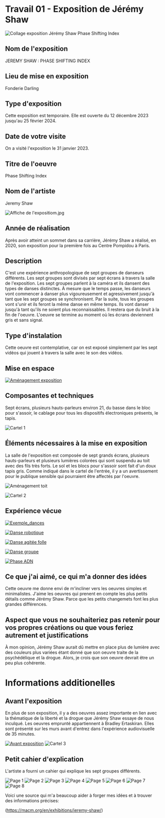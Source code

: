# Travail 01 - Exposition de Jérémy Shaw

![Collage exposition Jérémy Shaw Phase Shifting Index](https://github.com/PerformX2/H24_V11_inspirations_CRUZ/blob/d963d3ed798f4b1ff450d1af8e73392a13fe4147/semaine_01/JEREMY_SHAW_phase_shifting_index/J%C3%A9r%C3%A9my_Shaw_expositon_collage.jpg)


## Nom de l'exposition
JEREMY SHAW : PHASE SHIFTING INDEX

## Lieu de mise en exposition
Fonderie Darling

## Type d'exposition
Cette exposition est temporaire. Elle est ouverte du 12 décembre 2023 jusqu'au 25 février 2024.

## Date de votre visite
On a visité l'exposition le 31 janvier 2023.

## Titre de l'oeuvre
Phase Shifting Index

## Nom de l'artiste
Jeremy Shaw 

![Affiche de l'expositiom.jpg](https://github.com/PerformX2/H24_V11_inspirations_CRUZ/blob/db154eb4d3dcd4ebc2a7d0bdeaa53c9c1e833e15/semaine_01/JEREMY_SHAW_phase_shifting_index/Affiche_exposition.JPG)

## Année de réalisation
Après avoir atteint un sommet dans sa carrière, Jérémy Shaw a réalisé, en 2020, son exposition pour la première fois au Centre Pompidou à Paris.

## Description
C'est une expérience anthropologique de sept groupes de danseurs différents. Les sept groupes sont divisés par sept écrans à travers la salle de l'exposition. Les sept groupes parlent à la caméra et ils dansent des types de danses distinctes. À mesure que le temps passe, les danseurs vont commencer à danser plus vigoureusement et agressivement jusqu'à tant que les sept groupes se synchronisent. Par la suite, tous les groupes vont s'unir et ils feront la même danse en même temps. Ils vont danser jusqu'à tant qu'ils ne soient plus reconnaissables. Il restera que du bruit à la fin de l'oeuvre. L'oeuvre se termine au moment où les écrans deviennent gris et sans signal.

## Type d'instalation 
Cette oeuvre est contemplative, car on est exposé simplement par les sept vidéos qui jouent à travers la salle avec le son des vidéos.

## Mise en espace 

[![Aménagement exposition](https://github.com/PerformX2/H24_V11_inspirations_CRUZ/blob/a456305ac3449776ace52ac4ed25152a1a77e94d/semaine_01/JEREMY_SHAW_phase_shifting_index/Capture_am%C3%A9nagement_exposition.png)](https://youtu.be/RpNF4Zk65Yw)

## Composantes et techniques 
Sept écrans, plusieurs hauts-parleurs environ 21, du basse dans le bloc pour s'assoir, le cablage pour tous les dispositifs électroniques présents, le tapis. 

![Cartel 1](https://github.com/PerformX2/H24_V11_inspirations_CRUZ/blob/d8d08ac76336da4f6ee9f921da0600c84343c1d5/semaine_01/JEREMY_SHAW_phase_shifting_index/cartel_1.JPG)

## Éléments nécessaires à la mise en exposition 
La salle de l'exposition est composée de sept grands écrans, plusieurs hauts-parleurs et plusieurs lumières colorées qui sont suspendu au toit avec des fils très forts. Le sol et les blocs pour s'assoir sont fait d'un doux tapis gris. Comme indiqué dans le cartel de l'entrée, il y a un avertissement pour le publique sensible qui pourraient être affectés par l'oeuvre.

![Aménagement toit](https://github.com/PerformX2/H24_V11_inspirations_CRUZ/blob/c6f5b195904c10c8f5401f1ee74df9d4aaee66df/semaine_01/JEREMY_SHAW_phase_shifting_index/Am%C3%A9nagement_toit.jpg)

![Cartel 2](https://github.com/PerformX2/H24_V11_inspirations_CRUZ/blob/498fcbc195482c8a0717422b1e8f728e689a7a5c/semaine_01/JEREMY_SHAW_phase_shifting_index/cartel_2.JPG)

## Expérience vécue

[![Exemple_dances](https://github.com/PerformX2/H24_V11_inspirations_CRUZ/blob/f5ef270432386ce5054f49096847431d040f3782/semaine_01/JEREMY_SHAW_phase_shifting_index/Capture_2_groupes_dansent.png)](https://www.youtube.com/watch?v=F0KPy2_7XhI?)

[![Danse robotique](https://github.com/PerformX2/H24_V11_inspirations_CRUZ/blob/20566fd79d022389ed2066e10a6bbe3b9c256024/semaine_01/JEREMY_SHAW_phase_shifting_index/Capture_dance_robotique.png)](https://youtu.be/tdRKN6O79wQ)

[![Danse agitée folle](https://github.com/PerformX2/H24_V11_inspirations_CRUZ/blob/7f5448a354620322e5d0295d02ab65cf966570d8/semaine_01/JEREMY_SHAW_phase_shifting_index/Capture_danse%20agit%C3%A9e_folle.png)](https://youtube.com/shorts/7ZNaNeZFBn0?feature=share)

[![Danse groupe](https://github.com/PerformX2/H24_V11_inspirations_CRUZ/blob/52f2b970e7fbf307f98800fd9896f2b4854537a1/semaine_01/JEREMY_SHAW_phase_shifting_index/Capture_danse_groupe.png)](https://youtu.be/A8ky_-8Pum8)

[![Phase ADN](https://github.com/PerformX2/H24_V11_inspirations_CRUZ/blob/92ad8286d3734353faac3a58095767e0fce06749/semaine_01/JEREMY_SHAW_phase_shifting_index/Capture_phase_ADN.png)](https://youtu.be/2-OoxMN9bgM)

## Ce que j'ai aimé, ce qui m'a donner des idées
Cette oeuvre me donne envi de m'incliner vers les oeuvres simples et minimalistes. J'aime les oeuvres qui prenent en compte les plus petits détails comme Jérémy Shaw. Parce que les petits changemets font les plus grandes différences.

## Aspect que vous ne souhaiteriez pas retenir pour vos propres créations ou que vous feriez autrement et justifications
À mon opinion, Jérémy Shaw aurait dû mettre en place plus de lumière avec des couleurs plus variées étant donné que son oeuvre traite de la psychédélique et la drogue. Alors, je crois que son oeuvre devrait être un peu plus cohérente.

# Informations additionelles

## Avant l'exposition
En plus de son exposition, il y a des oeuvres assez importante en lien avec la thématique de la liberté et la drogue que Jérémy Shaw essaye de nous inculqué. Les oeuvres emprunté appartiennent à Bradley Ertaskiran. Elles sont présenté sur les murs avant d'entrez dans l'expérience audiovisuelle de 35 minutes.

[![Avant exposition](https://github.com/PerformX2/H24_V11_inspirations_CRUZ/blob/d3d6a42c249118a3625c3c26d8725d98f8c0cc05/semaine_01/JEREMY_SHAW_phase_shifting_index/Capture_avant_exposition.png)](https://youtube.com/shorts/wzXOH1Ahem8) 
![Cartel 3](https://github.com/PerformX2/H24_V11_inspirations_CRUZ/blob/4d8bd018d6d8f1e3e82d1ad3bd0e1388626bf182/semaine_01/JEREMY_SHAW_phase_shifting_index/cartel_3.JPG)

## Petit cahier d'explication
L'artiste a fourni un cahier qui explique les sept groupes différents.

![Page 1](https://github.com/PerformX2/H24_V11_inspirations_CRUZ/blob/3c3e0e9c61b793929efebdea4a6d87996a01e51b/semaine_01/JEREMY_SHAW_phase_shifting_index/Cahier_info_1.JPG)
![Page 2](https://github.com/PerformX2/H24_V11_inspirations_CRUZ/blob/3c3e0e9c61b793929efebdea4a6d87996a01e51b/semaine_01/JEREMY_SHAW_phase_shifting_index/Cahier_info_1.JPG)
![Page 3](https://github.com/PerformX2/H24_V11_inspirations_CRUZ/blob/3c3e0e9c61b793929efebdea4a6d87996a01e51b/semaine_01/JEREMY_SHAW_phase_shifting_index/Cahier_info_1.JPG)
![Page 4](https://github.com/PerformX2/H24_V11_inspirations_CRUZ/blob/3c3e0e9c61b793929efebdea4a6d87996a01e51b/semaine_01/JEREMY_SHAW_phase_shifting_index/Cahier_info_1.JPG)
![Page 5](https://github.com/PerformX2/H24_V11_inspirations_CRUZ/blob/3c3e0e9c61b793929efebdea4a6d87996a01e51b/semaine_01/JEREMY_SHAW_phase_shifting_index/Cahier_info_1.JPG)
![Page 6](https://github.com/PerformX2/H24_V11_inspirations_CRUZ/blob/3c3e0e9c61b793929efebdea4a6d87996a01e51b/semaine_01/JEREMY_SHAW_phase_shifting_index/Cahier_info_1.JPG)
![Page 7](https://github.com/PerformX2/H24_V11_inspirations_CRUZ/blob/3c3e0e9c61b793929efebdea4a6d87996a01e51b/semaine_01/JEREMY_SHAW_phase_shifting_index/Cahier_info_1.JPG)
![Page 8](https://github.com/PerformX2/H24_V11_inspirations_CRUZ/blob/3c3e0e9c61b793929efebdea4a6d87996a01e51b/semaine_01/JEREMY_SHAW_phase_shifting_index/Cahier_info_1.JPG)


Voici une source qui m'a beaucoup aider à forger mes idées et à trouver des informations précises:

(https://macm.org/en/exhibitions/jeremy-shaw/)
